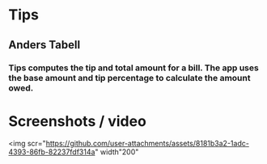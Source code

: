 # Tips
## Anders Tabell
### Tips computes the tip and total amount for a bill. The app uses the base amount and tip percentage to calculate the amount owed.
# Screenshots / video

<img scr="https://github.com/user-attachments/assets/8181b3a2-1adc-4393-86fb-82237fdf314a" width"200"

